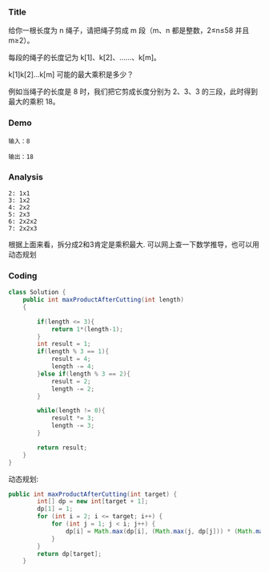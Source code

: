 ###   Title
给你一根长度为 n 绳子，请把绳子剪成 m 段（m、n 都是整数，2≤n≤58 并且 m≥2）。

每段的绳子的长度记为 k[1]、k[2]、……、k[m]。

k[1]k[2]…k[m] 可能的最大乘积是多少？

例如当绳子的长度是 8 时，我们把它剪成长度分别为 2、3、3 的三段，此时得到最大的乘积 18。
###   Demo
```
输入：8

输出：18
```


###   Analysis

```aidl
2: 1x1
3: 1x2
4: 2x2
5: 2x3
6: 2x2x2
7: 2x2x3
```       
根据上面来看，拆分成2和3肯定是乘积最大.
可以网上查一下数学推导，也可以用动态规划

###   Coding
```java
class Solution {
    public int maxProductAfterCutting(int length)
    {

        if(length <= 3){
            return 1*(length-1);
        }
        int result = 1;
        if(length % 3 == 1){
            result = 4;
            length -= 4;
        }else if(length % 3 == 2){
            result = 2;
            length -= 2;
        }

        while(length != 0){
            result *= 3;
            length -= 3;
        }

        return result;
    }
}
```

动态规划:
```java
public int maxProductAfterCutting(int target) {
        int[] dp = new int[target + 1];
        dp[1] = 1;
        for (int i = 2; i <= target; i++) {
            for (int j = 1; j < i; j++) {
                dp[i] = Math.max(dp[i], (Math.max(j, dp[j])) * (Math.max(i - j, dp[i - j])));
            }
        }
        return dp[target];
    }
```